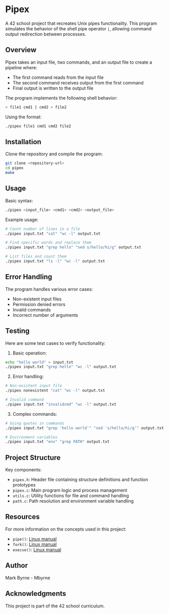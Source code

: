 # Pipex

A 42 school project that recreates Unix pipes functionality. This program simulates the behavior of the shell pipe operator `|`, allowing command output redirection between processes.

## Overview

Pipex takes an input file, two commands, and an output file to create a pipeline where:
- The first command reads from the input file
- The second command receives output from the first command
- Final output is written to the output file

The program implements the following shell behavior:
```bash
< file1 cmd1 | cmd2 > file2
```
Using the format:
```bash
./pipex file1 cmd1 cmd2 file2
```

## Installation

Clone the repository and compile the program:
```bash
git clone <repository-url>
cd pipex
make
```

## Usage

Basic syntax:
```bash
./pipex <input_file> <cmd1> <cmd2> <output_file>
```

Example usage:
```bash
# Count number of lines in a file
./pipex input.txt "cat" "wc -l" output.txt

# Find specific words and replace them
./pipex input.txt "grep hello" "sed s/hello/hi/g" output.txt

# List files and count them
./pipex input.txt "ls -l" "wc -l" output.txt
```

## Error Handling

The program handles various error cases:
- Non-existent input files
- Permission denied errors
- Invalid commands
- Incorrect number of arguments

## Testing

Here are some test cases to verify functionality:

1. Basic operation:
```bash
echo "hello world" > input.txt
./pipex input.txt "grep hello" "wc -l" output.txt
```

2. Error handling:
```bash
# Non-existent input file
./pipex nonexistent "cat" "wc -l" output.txt

# Invalid command
./pipex input.txt "invalidcmd" "wc -l" output.txt
```

3. Complex commands:
```bash
# Using quotes in commands
./pipex input.txt "grep 'hello world'" "sed 's/hello/hi/g'" output.txt

# Environment variables
./pipex input.txt "env" "grep PATH" output.txt
```

## Project Structure

Key components:
- `pipex.h`: Header file containing structure definitions and function prototypes
- `pipex.c`: Main program logic and process management
- `utils.c`: Utility functions for file and command handling
- `path.c`: Path resolution and environment variable handling

## Resources

For more information on the concepts used in this project:
- `pipe()`: [Linux manual](https://man7.org/linux/man-pages/man2/pipe.2.html)
- `fork()`: [Linux manual](https://man7.org/linux/man-pages/man2/fork.2.html)
- `execve()`: [Linux manual](https://man7.org/linux/man-pages/man2/execve.2.html)

## Author

Mark Byrne - Mbyrne

## Acknowledgments

This project is part of the 42 school curriculum.